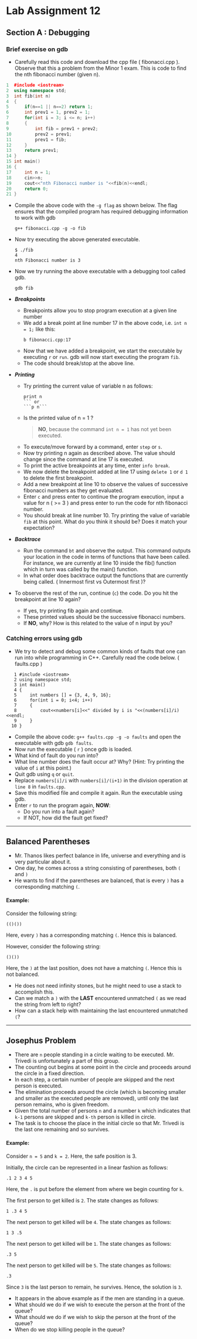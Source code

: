 # Lab Assignment 12

## Section A : Debugging
### Brief exercise on gdb
* Carefully read this code and download the cpp file ( fibonacci.cpp ). Observe that this a problem from the Minor 1 exam. This is code to find the nth fibonacci number (given n).
 
```cpp
1  #include <iostream>
2  using namespace std;
3  int fib(int n)
4  {
5      if(n==1 || n==2) return 1;
6      int prev1 = 1, prev2 = 1;
7      for(int i = 3; i <= n; i++)
8      {
9          int fib = prev1 + prev2;
10         prev2 = prev1;
11         prev1 = fib;
12     }
13     return prev1;
14 }
15 int main()
16 {
17     int n = 1;
18     cin>>n;
19     cout<<"nth Fibonacci number is "<<fib(n)<<endl;
20     return 0;
21 }
```

* Compile the above code with the `-g flag` as shown below. The flag ensures that the compiled program has required debugging information to work with gdb  
  ```
  g++ fibonacci.cpp -g -o fib
  ```
* Now try executing the above generated executable.
  
  ```
  $ ./fib
  4 
  nth Fibonacci number is 3
  ```
   
* Now we try running the above executable with a debugging tool called gdb.  
  ```
  gdb fib
  ```
* ***Breakpoints***  
  * Breakpoints allow you to stop program execution at a given line number
  * We add a break point at line number 17 in the above code, i.e. `int n = 1;` like this:  
    ```
    b fibonacci.cpp:17
    ```
  * Now that we have added a breakpoint, we start the executable by executing `r` or `run`.  gdb will now start executing the program `fib`.
  * The code should break/stop at the above line.
* ***Printing***
  * Try printing the current value of variable n as follows:  
    ```
    print n
    ``` or  
    ```p n```  
    
  * Is the printed value of n = 1 ?  
    > **NO**, because the command `int n = 1` has not yet been executed.  
  * To execute/move forward by a command, enter `step` or `s`.
  * Now try printing n again as described above. The value should change since the command at line 17 is executed.
  * To print the active breakpoints at any time, enter `info break`.  
  * We now delete the breakpoint added at line 17 using `delete 1` or `d 1` to delete the first breakpoint.
  * Add a new breakpoint at line 10 to observe the values of successive fibonacci numbers as they get evaluated.
  * Enter `c` and press enter to continue the program execution, input a value for n ( >= 3 ) and press enter to run the code for nth fibonacci number.
  * You should break at line number 10. Try printing the value of variable `fib` at this point. What do you think it should be? Does it match your expectation?
  
* ***Backtrace***
  * Run the command `bt` and observe the output. This command outputs your location in the code in terms of functions that have been called. For instance, we are currently at line 10 inside the fib() function which in turn was called by the main() function.
  * In what order does backtrace output the functions that are currently being called. ( Innermost first vs Outermost first )?
* To observe the rest of the run, continue (`c`) the code. Do you hit the breakpoint at line 10 again?
  * If yes, try printing fib again and continue.
  * These printed values should be the successive fibonacci numbers.
  * If **NO**, why? How is this related to the value of n input by you?

### Catching errors using gdb
* We try to detect and debug some common kinds of faults that one can run into while programming in C++. Carefully read the code below. ( faults.cpp )

```
   1 #include <iostream>
   2 using namespace std;
   3 int main()
   4 {
   5     int numbers [] = {3, 4, 9, 16};
   6     for(int i = 0; i<4; i++)
   7     {
   8         cout<<numbers[i]<<" divided by i is "<<(numbers[i]/i)<<endl;
   9     }
  10 }  
```
* Compile the above code: `g++ faults.cpp -g -o faults` and open the executable with gdb `gdb faults`.
* Now run the executable ( `r` ) once gdb is loaded.
* What kind of fault do you run into?
* What line number does the fault occur at? Why? (Hint: Try printing the value of `i` at this point.)
* Quit gdb using `q` or `quit`.
* Replace `numbers[i]/i` with `numbers[i]/(i+1)` in the division operation at `line 8` in `faults.cpp`.
* Save this modified file and compile it again. Run the executable using gdb.
* Enter `r` to run the program again, **NOW**:
  * Do you run into a fault again?
  * If NOT, how did the fault get fixed?

---

## Balanced Parentheses

* Mr. Thanos likes perfect balance in life, universe and everything and is very particular about it.
* One day, he comes across a string consisting of parentheses, both `(` and `)`
* He wants to find if the parentheses are balanced, that is every `)` has a corresponding matching `(`.

#### Example: 
Consider the following string:
```
(()())
```
Here, every `)` has a corresponding matching `(`. Hence this is balanced.

However, consider the following string:
```
()())
```
Here, the `)` at the last position, does not have a matching `(`. Hence this is not balanced.


* He does not need infinity stones, but he might need to use a stack to accomplish this.
* Can we match a `)` with the **LAST** encountered unmatched `(` as we read the string from left to right?
* How can a stack help with maintaining the last encountered unmatched `(`?

---

## Josephus Problem

* There are `n` people standing in a circle waiting to be executed. Mr. Trivedi is unfortunately a part of this group.
* The counting out begins at some point in the circle and proceeds around the circle in a fixed direction. 
* In each step, a certain number of people are skipped and the next person is executed. 
* The elimination proceeds around the circle (which is becoming smaller and smaller as the executed people are removed), until only the last person remains, who is given freedom. 
* Given the total number of persons `n` and a number `k` which indicates that `k-1` persons are skipped and `k-th` person is killed in circle. 
* The task is to choose the place in the initial circle so that Mr. Trivedi is the last one remaining and so survives.

#### Example:
Consider `n = 5` and `k = 2`. Here, the safe position is 3. 

Initially, the circle can be represented in a linear fashion as follows:
```
.1 2 3 4 5
```
Here, the `.` is put before the element from where we begin counting for `k`.

The first person to get killed is `2`. The state changes as follows:
```
1 .3 4 5
```

The next person to get killed will be `4`. The state changes as follows:
```
1 3 .5
```

The next person to get killed will be `1`. The state changes as follows:
```
.3 5
```

The next person to get killed will be `5`. The state changes as follows: 
```
.3
```

Since `3` is the last person to remain, he survives. Hence, the solution is `3`.

* It appears in the above example as if the men are standing in a queue.
* What should we do if we wish to execute the person at the front of the queue?
* What should we do if we wish to skip the person at the front of the queue?
* When do we stop killing people in the queue?